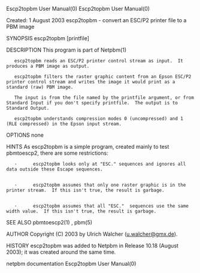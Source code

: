 Escp2topbm User Manual(0)                                                                                                                                                           Escp2topbm User Manual(0)



Created: 1 August 2003 escp2topbm - convert an ESC/P2 printer file to a PBM image


SYNOPSIS
       escp2topbm [printfile]


DESCRIPTION
       This program is part of Netpbm(1)

       escp2topbm reads an ESC/P2 printer control stream as input.  It produces a PBM image as output.

       escp2topbm filters the raster graphic content from an Epson ESC/P2 printer control stream and writes the image it would print as a standard (raw) PBM image.

       The input is from the file named by the printfile argument, or from Standard Input if you don't specify printfile.  The output is to Standard Output.

       escp2topbm understands compression modes 0 (uncompressed) and 1 (RLE compressed) in the Epson input stream.


OPTIONS
       none


HINTS
       As escp2topbm is a simple program, created mainly to test pbmtoescp2, there are some restrictions:



       ·      escp2topbm looks only at "ESC." sequences and ignores all data outside these Escape sequences.


       ·      escp2topbm assumes that only one raster graphic is in the printer stream.  If this isn't true, the result is garbage.


       ·      escp2topbm assumes that all "ESC."  sequences use the same width value.  If this isn't true, the result is garbage.



SEE ALSO
       pbmtoescp2(1) , pbm(5)



AUTHOR
       Copyright (C) 2003 by Ulrich Walcher (u.walcher@gmx.de).


HISTORY
       escp2topbm was added to Netpbm in Release 10.18 (August 2003); it was created around the same time.



netpbm documentation                                                                                                                                                                Escp2topbm User Manual(0)
